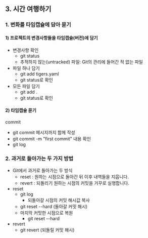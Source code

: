 ## 3. 시간 여행하기
### 1. 변화를 타임캡슐에 담아 묻기
#### 1) 프로젝트의 변경사항들을 타임캡슐(버전)에 담기

- 변경사항 확인
  - git status
  - 추적하지 않는(untracked) 파일: Git의 관리에 들어간 적 없는 파일
- 파일 하나 담기
  - git add tigers.yaml
  - git status로 확인
- 모든 파일 담기
  - git add .
  - git status로 확인

#### 2) 타임캡슐 묻기
commit
- git commit
메시지까지 함께 작성
- git commit -m "first commit"
내용 확인
- git log

### 2. 과거로 돌아가는 두 가지 방법
- Git에서 과거로 돌아가는 두 방식
  - reset : 원하는 시점으로 돌아간 뒤 이후 내역들을 지웁니다.
  - revert : 되돌리기 원하는 시점의 커밋을 거꾸로 실행합니다.
- reset
  - git log
    - 되돌아갈 시점의 커밋 해시값 복사
  - git reset --hard (돌아갈 커밋 해시)
  - 마지막 커밋한 시점으로 복원
    - git reset --hard
- revert
  - git revert (되돌릴 커밋 해시)
  

